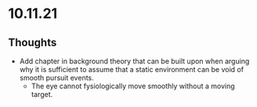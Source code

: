 # 10.11.21
## Thoughts
- Add chapter in background theory that can be built upon when arguing why it is sufficient to assume that a static environment can be void of smooth pursuit events.
    - The eye cannot fysiologically move smoothly without a moving target.
